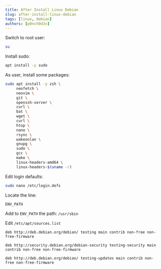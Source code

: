```yaml
---
title: After Install Linux Debian
slug: after-install-linux-debian
tags: [linux, debian]
authors: [p0nch0d3v]
---
```

Switch to root user:
```bash
su
```

Install sudo:
```bash
apt install -y sudo
```

As user, install some packages:
```bash
sudo apt install -y zsh \
     neofetch \
     neovim \
     git \
     openssh-server \
     curl \
     bat \
     wget \
     curl \
     htop \
     nano \
     rsync \
     wakeonlan \
     gnupg \
     sudo \
     gcc \
     make \
     linux-headers-amd64 \
     linux-headers-$(uname -r)
```

Edit login defaults:
```bash
sudo nano /etc/login.defs
```
Locate the line:
```
ENV_PATH
```
Add to `ENV_PATH` the path: `/usr/sbin`

Edit `/etc/apt/sources.list`
```
deb http://deb.debian.org/debian/ testing main contrib non-free non-free-firmware

deb http://security.debian.org/debian-security testing-security main contrib non-free non-free-firmware

deb http://deb.debian.org/debian/ testing-updates main contrib non-free non-free-firmware

```